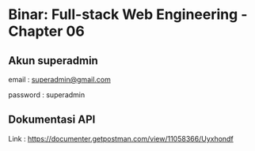 # Binar: Full-stack Web Engineering - Chapter 06

## Akun superadmin

email : superadmin@gmail.com

password : superadmin

## Dokumentasi API

Link : https://documenter.getpostman.com/view/11058366/Uyxhondf
